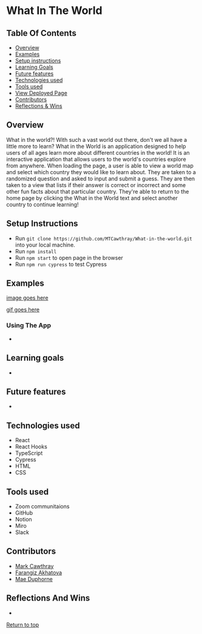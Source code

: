 # What In The World

## Table Of Contents
+ [Overview](#overview)
+ [Examples](#examples)
+ [Setup instructions](#setup-instructions)
+ [Learning Goals](#learning-goals)
+ [Future features](#future-features)
+ [Technologies used](#technologies-used)
+ [Tools used](#tools-used)
+ [View Deployed Page](#view-deployed-page)
+ [Contributors](#contributors)
+ [Reflections & Wins](#reflections-and-wins)

## Overview
What in the world?!
With such a vast world out there, don't we all have a little more to learn?
What in the World is an application designed to help users of all ages learn more about different countries in the world! 
It is an interactive application that allows users to the world's countries explore from anywhere. 
When loading the page, a user is able to view a world map and select which country they would like to learn about. 
They are taken to a randomized question and asked to input and submit a guess. 
They are then taken to a view that lists if their answer is correct or incorrect and some other fun facts about that particular country.
They're able to return to the home page by clicking the What in the World text and select another country to continue learning!

## Setup Instructions
  + Run `git clone https://github.com/MTCawthray/What-in-the-world.git` into your local machine.
  + Run `npm install` 
  + Run `npm start` to open page in the browser
  + Run `npm run cypress` to test Cypress

## Examples

[image goes here]()

[gif goes here]()

  
### Using The App
 +

## Learning goals
  + 
  
## Future features
  + 

## Technologies used
  + React 
  + React Hooks 
  + TypeScript 
  + Cypress
  + HTML
  + CSS
  
## Tools used
  + Zoom communitaions
  + GitHub 
  + Notion 
  + Miro 
  + Slack 

## Contributors
  + [Mark Cawthray](https://github.com/MTCawthray)
  + [Farangiz Akhatova](https://github.com/Fakhatova)
  + [Mae Duphorne](https://github.com/maeduphorne)
  

## Reflections And Wins
  +

  [Return to top](#what-in-the-world)